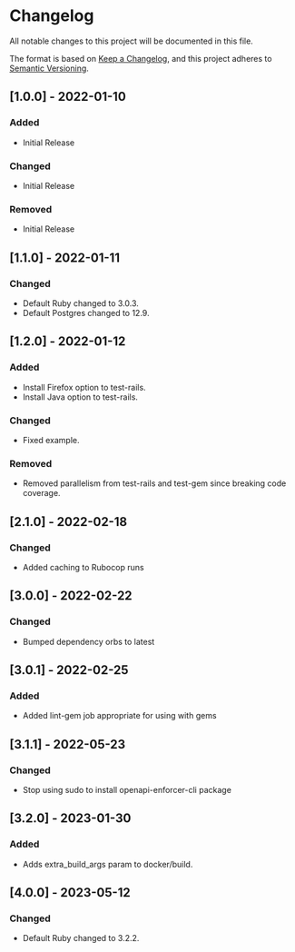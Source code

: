 # Changelog
All notable changes to this project will be documented in this file.

The format is based on [Keep a Changelog](https://keepachangelog.com/en/1.0.0/),
and this project adheres to [Semantic Versioning](https://semver.org/spec/v2.0.0.html).

## [1.0.0] - 2022-01-10
### Added
 - Initial Release
### Changed
 - Initial Release
### Removed
 - Initial Release

## [1.1.0] - 2022-01-11
### Changed
 - Default Ruby changed to 3.0.3.
 - Default Postgres changed to 12.9.

## [1.2.0] - 2022-01-12
### Added
 - Install Firefox option to test-rails.
 - Install Java option to test-rails.
### Changed
 - Fixed example.
### Removed
 - Removed parallelism from test-rails and test-gem since breaking code coverage.

## [2.1.0] - 2022-02-18
### Changed
 - Added caching to Rubocop runs

## [3.0.0] - 2022-02-22
### Changed
 - Bumped dependency orbs to latest

## [3.0.1] - 2022-02-25
### Added
 - Added lint-gem job appropriate for using with gems

## [3.1.1] - 2022-05-23
### Changed
  - Stop using sudo to install openapi-enforcer-cli package

## [3.2.0] - 2023-01-30
### Added
  - Adds extra_build_args param to docker/build.

## [4.0.0] - 2023-05-12
### Changed
 - Default Ruby changed to 3.2.2.
